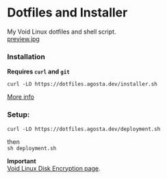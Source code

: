 # Dotfiles and Installer
My Void Linux dotfiles and shell script.  
[preview.jpg](preview.jpg)  

### Installation  
**Requires ```curl``` and ```git```**   

```curl -LO https://dotfiles.agosta.dev/installer.sh```  
  
[More info](https://github.com/Coldsaga/dotfiles/wiki)  
  
### Setup:
```curl -LO https://dotfiles.agosta.dev/deployment.sh```  

then  
```sh deployment.sh```

**Important**  
[Void Linux Disk Encryption page](https://wiki.voidlinux.org/Full_Disk_Encryption_w/Encrypted_Boot).
